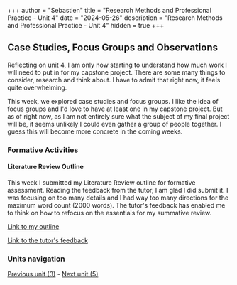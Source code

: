 +++
author = "Sebastien"
title = "Research Methods and Professional Practice - Unit 4"
date = "2024-05-26"
description = "Research Methods and Professional Practice - Unit 4"
hidden = true
+++

## Case Studies, Focus Groups and Observations

Reflecting on unit 4, I am only now starting to understand how much work I will need to put in for my capstone project.
There are some many things to consider, research and think about. I have to admit that right now, it feels quite overwhelming.

This week, we explored case studies and focus groups. I like the idea of focus groups and I'd love to have at least one in my capstone project. But as of right now, as I am not entirely sure what the subject of my final project will be, it seems unlikely I could even gather a group of people together. I guess this will become more concrete in the coming weeks.

### Formative Activities
#### Literature Review Outline

This week I submitted my Literature Review outline for formative assessment. Reading the feedback from the tutor, I am glad I did submit it. I was focusing on too many details and I had way too many directions for the maximum word count (2000 words). The tutor's feedback has enabled me to think on how to refocus on the essentials for my summative review.

[Link to my outline](/literature_review_outline.docx)

[Link to the tutor's feedback](/literature_review_outline_feedback.pdf)

### Units navigation

[Previous unit (3)](/post/m7u3/) - [Next unit (5)](/post/m7u5/)